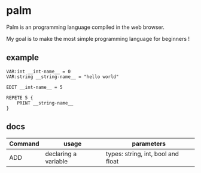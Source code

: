 # palm

Palm is an programming 
language compiled in the
web browser.

My goal is to make the most 
simple programming language 
for beginners !

## example

```
VAR:int __int-name__ = 0
VAR:string __string-name__ = "hello world"

EDIT __int-name__ = 5

REPETE 5 {
    PRINT __string-name__
}

```

## docs
 
Command | usage | parameters
--- | --- | ---
ADD | declaring a variable | types: string, int, bool and float

